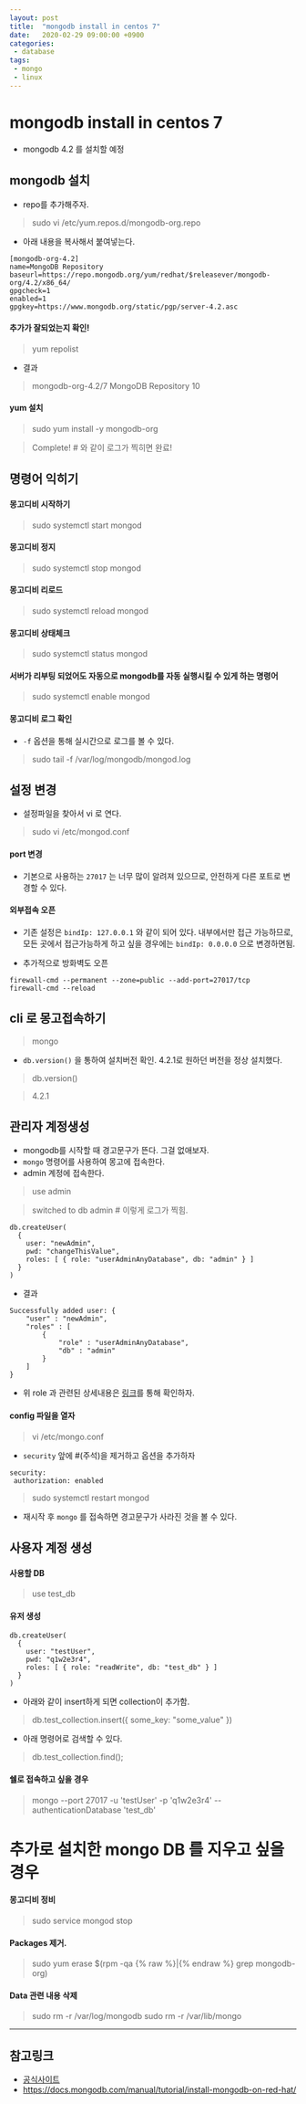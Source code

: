```yaml
---
layout: post
title:  "mongodb install in centos 7"
date:   2020-02-29 09:00:00 +0900
categories:
 - database
tags: 
 - mongo
 - linux
---
```

# mongodb install in centos 7
- mongodb 4.2 를 설치할 예정

## mongodb 설치
- repo를 추가해주자.

> sudo vi /etc/yum.repos.d/mongodb-org.repo

- 아래 내용을 복사해서 붙여넣는다.

```
[mongodb-org-4.2]
name=MongoDB Repository
baseurl=https://repo.mongodb.org/yum/redhat/$releasever/mongodb-org/4.2/x86_64/
gpgcheck=1
enabled=1
gpgkey=https://www.mongodb.org/static/pgp/server-4.2.asc
```
#### 추가가 잘되었는지 확인!
> yum repolist

- 결과

> mongodb-org-4.2/7                       MongoDB Repository                    10

#### yum 설치
> sudo yum install -y mongodb-org

> Complete! # 와 같이 로그가 찍히면 완료!

## 명령어 익히기
#### 몽고디비 시작하기
> sudo systemctl start mongod

#### 몽고디비 정지
> sudo systemctl stop mongod

#### 몽고디비 리로드
> sudo systemctl reload mongod

#### 몽고디비 상태체크
> sudo systemctl status mongod

#### 서버가 리부팅 되었어도 자동으로 mongodb를 자동 실행시킬 수 있게 하는 명령어
> sudo systemctl enable mongod

#### 몽고디비 로그 확인
- `-f` 옵션을 통해 실시간으로 로그를 볼 수 있다.

> sudo tail -f /var/log/mongodb/mongod.log

## 설정 변경
- 설정파일을 찾아서 vi 로 연다.

> sudo vi /etc/mongod.conf

#### port 변경
- 기본으로 사용하는 `27017` 는 너무 많이 알려져 있으므로, 안전하게 다른 포트로 변경할 수 있다.

#### 외부접속 오픈
- 기존 설정은 `bindIp: 127.0.0.1` 와 같이 되어 있다. 내부에서만 접근 가능하므로, 모든 곳에서 접근가능하게 하고 싶을 경우에는 `bindIp: 0.0.0.0` 으로 변경하면됨.

- 추가적으로 방화벽도 오픈

```
firewall-cmd --permanent --zone=public --add-port=27017/tcp
firewall-cmd --reload
```

## cli 로 몽고접속하기
> mongo 

- `db.version()` 을 통하여 설치버전 확인. 4.2.1로 원하던 버전을 정상 설치했다.

> db.version()

> 4.2.1

## 관리자 계정생성
- mongodb를 시작할 때 경고문구가 뜬다. 그걸 없애보자.
- `mongo` 명령어를 사용하여 몽고에 접속한다.
- admin 계정에 접속한다.

> use admin

> switched to db admin # 이렇게 로그가 찍힘.

```
db.createUser(
  {
    user: "newAdmin", 
    pwd: "changeThisValue", 
    roles: [ { role: "userAdminAnyDatabase", db: "admin" } ]
  }
)
```

- 결과

```
Successfully added user: {
	"user" : "newAdmin",
	"roles" : [
		{
			"role" : "userAdminAnyDatabase",
			"db" : "admin"
		}
	]
}
```

- 위 role 과 관련된 상세내용은 [링크](https://docs.mongodb.com/manual/tutorial/manage-users-and-roles/)를 통해 확인하자.

#### config 파일을 열자
> vi /etc/mongo.conf

- `security` 앞에 #(주석)을 제거하고 옵션을 추가하자

```
security:
 authorization: enabled
``` 

> sudo systemctl restart mongod 

- 재시작 후 `mongo` 를 접속하면 경고문구가 사라진 것을 볼 수 있다.

## 사용자 계정 생성
#### 사용할 DB
> use test_db

#### 유저 생성
```
db.createUser(
  {
    user: "testUser",
    pwd: "q1w2e3r4",
    roles: [ { role: "readWrite", db: "test_db" } ]
  }
)
```

- 아래와 같이 insert하게 되면 collection이 추가함.

> db.test_collection.insert({ some_key: "some_value" })

- 아래 명령어로 검색할 수 있다.

> db.test_collection.find();

#### 쉘로 접속하고 싶을 경우
> mongo --port 27017 -u 'testUser' -p 'q1w2e3r4' --authenticationDatabase 'test_db'

# 추가로 설치한 mongo DB 를 지우고 싶을 경우
#### 몽고디비 정비
> sudo service mongod stop

#### Packages 제거.

> sudo yum erase $(rpm -qa {% raw %}\|{% endraw %} grep mongodb-org) 

#### Data 관련 내용 삭제
> sudo rm -r /var/log/mongodb
> sudo rm -r /var/lib/mongo

---
## 참고링크
- [공식사이트](https://www.mongodb.com/)
- https://docs.mongodb.com/manual/tutorial/install-mongodb-on-red-hat/
